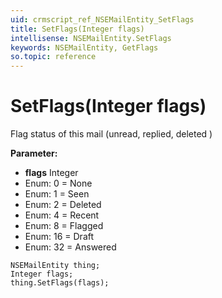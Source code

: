 ```yaml
---
uid: crmscript_ref_NSEMailEntity_SetFlags
title: SetFlags(Integer flags)
intellisense: NSEMailEntity.SetFlags
keywords: NSEMailEntity, GetFlags
so.topic: reference
---
```


# SetFlags(Integer flags)

Flag status of this mail (unread, replied, deleted )

**Parameter:** 
* **flags** Integer
* Enum: 0 = None 
* Enum: 1 = Seen 
* Enum: 2 = Deleted 
* Enum: 4 = Recent 
* Enum: 8 = Flagged 
* Enum: 16 = Draft 
* Enum: 32 = Answered 

```crmscript
NSEMailEntity thing;
Integer flags;
thing.SetFlags(flags);
```

